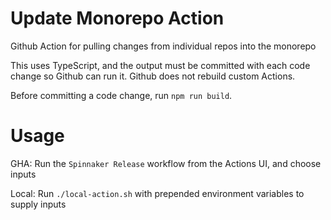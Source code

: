 # Update Monorepo Action

Github Action for pulling changes from individual repos into the monorepo

This uses TypeScript, and the output must be committed with each code change so Github can run it.  Github does not rebuild custom Actions.

Before committing a code change, run `npm run build`.

# Usage

GHA: Run the `Spinnaker Release` workflow from the Actions UI, and choose inputs

Local: Run `./local-action.sh` with prepended environment variables to supply inputs
